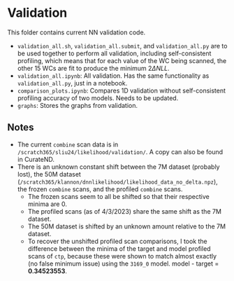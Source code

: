 # Validation

This folder contains current NN validation code.
- `validation_all.sh`, `validation_all.submit`, and `validation_all.py` are to be used together to perform all validation, including self-consistent profiling, which means that for each value of the WC being scanned, the other 15 WCs are fit to produce the minimum $2\Delta NLL$.
- `validation_all.ipynb`: All validation. Has the same functionality as `validation_all.py`, just in a notebook.
- `comparison_plots.ipynb`: Compares 1D validation without self-consistent profiling accuracy of two models. Needs to be updated.
- `graphs`: Stores the graphs from validation.

## Notes

- The current `combine` scan data is in `/scratch365/sliu24/likelihood/validation/`. A copy can also be found in CurateND.
- There is an unknown constant shift between the 7M dataset (probably lost), the 50M dataset (`/scratch365/klannon/dnnlikelihood/likelihood_data_no_delta.npz`), the frozen `combine` scans, and the profiled `combine` scans.
    - The frozen scans seem to all be shifted so that their respective minima are 0.
    - The profiled scans (as of 4/3/2023) share the same shift as the 7M dataset.
    - The 50M dataset is shifted by an unknown amount relative to the 7M dataset.
    - To recover the unshifted profiled scan comparisons, I took the difference between the minima of the target and model profiled scans of `ctp`, because these were shown to match almost exactly (no false minimum issue) using the `3169_0` model. model - target = **0.34523553**.